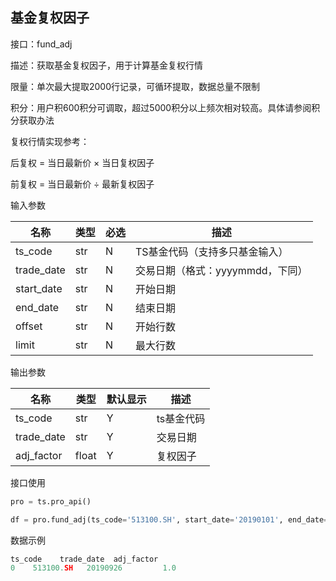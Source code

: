 ## 基金复权因子

接口：fund_adj

描述：获取基金复权因子，用于计算基金复权行情

限量：单次最大提取2000行记录，可循环提取，数据总量不限制

积分：用户积600积分可调取，超过5000积分以上频次相对较高。具体请参阅积分获取办法 

复权行情实现参考：

后复权 = 当日最新价 × 当日复权因子

前复权 = 当日最新价 ÷ 最新复权因子

输入参数

| 名称 | 类型 | 必选 | 描述 |
| --- | --- | --- | --- |
| ts_code | str | N | TS基金代码（支持多只基金输入） |
| trade_date | str | N | 交易日期（格式：yyyymmdd，下同） |
| start_date | str | N | 开始日期 |
| end_date | str | N | 结束日期 |
| offset | str | N | 开始行数 |
| limit | str | N | 最大行数 |

输出参数

| 名称 | 类型 | 默认显示 | 描述 |
| --- | --- | --- | --- |
| ts_code | str | Y | ts基金代码 |
| trade_date | str | Y | 交易日期 |
| adj_factor | float | Y | 复权因子 |

接口使用

```python
pro = ts.pro_api()

df = pro.fund_adj(ts_code='513100.SH', start_date='20190101', end_date='20190926')
```

数据示例

```python
ts_code    trade_date  adj_factor
0    513100.SH   20190926         1.0
```